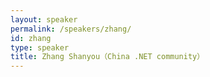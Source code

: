 ```yaml
---
layout: speaker
permalink: /speakers/zhang/
id: zhang
type: speaker
title: Zhang Shanyou（China .NET community）
---
```

